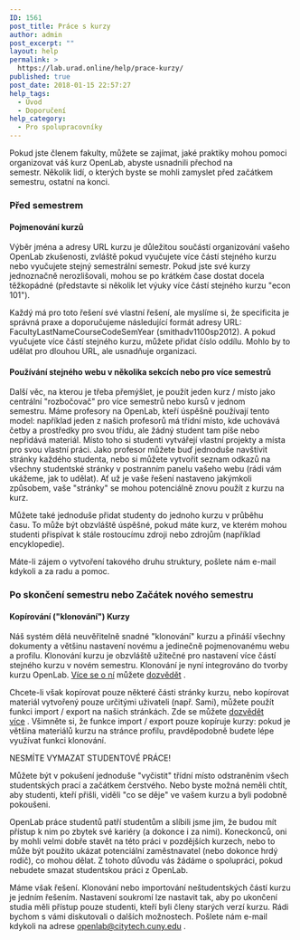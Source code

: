 ```yaml
---
ID: 1561
post_title: Práce s kurzy
author: admin
post_excerpt: ""
layout: help
permalink: >
  https://lab.urad.online/help/prace-kurzy/
published: true
post_date: 2018-01-15 22:57:27
help_tags:
  - Úvod
  - Doporučení
help_category:
  - Pro spolupracovníky
---
```

Pokud jste členem fakulty, můžete se zajímat, jaké praktiky mohou pomoci organizovat váš kurz OpenLab, abyste usnadnili přechod na semestr. Několik lidí, o kterých byste se mohli zamyslet před začátkem semestru, ostatní na konci.
<h3><strong>Před semestrem</strong></h3>
<h4><strong>Pojmenování kurzů</strong></h4>
Výběr jména a adresy URL kurzu je důležitou součástí organizování vašeho OpenLab zkušenosti, zvláště pokud vyučujete více částí stejného kurzu nebo vyučujete stejný semestrální semestr. Pokud jste své kurzy jednoznačně nerozlišovali, mohou se po krátkém čase dostat docela těžkopádné (představte si několik let výuky více částí stejného kurzu "econ 101").

Každý má pro toto řešení své vlastní řešení, ale myslíme si, že specificita je správná praxe a doporučujeme následující formát adresy URL: FacultyLastNameCourseCodeSemYear (smithadv1100sp2012). A pokud vyučujete více částí stejného kurzu, můžete přidat číslo oddílu. Mohlo by to udělat pro dlouhou URL, ale usnadňuje organizaci.
<h4><strong>Používání stejného webu v několika sekcích nebo pro více semestrů</strong></h4>
Další věc, na kterou je třeba přemýšlet, je použít jeden kurz / místo jako centrální "rozbočovač" pro více semestrů nebo kursů v jednom semestru. Máme profesory na OpenLab, kteří úspěšně používají tento model: například jeden z našich profesorů má třídní místo, kde uchovává četby a prostředky pro svou třídu, ale žádný student tam píše nebo nepřidává materiál. Místo toho si studenti vytvářejí vlastní projekty a místa pro svou vlastní práci. Jako profesor můžete buď jednoduše navštívit stránky každého studenta, nebo si můžete vytvořit seznam odkazů na všechny studentské stránky v postranním panelu vašeho webu (rádi vám ukážeme, jak to udělat). Ať už je vaše řešení nastaveno jakýmkoli způsobem, vaše "stránky" se mohou potenciálně znovu použít z kurzu na kurz.

Můžete také jednoduše přidat studenty do jednoho kurzu v průběhu času. To může být obzvláště úspěšné, pokud máte kurz, ve kterém mohou studenti přispívat k stále rostoucímu zdroji nebo zdrojům (například encyklopedie).

Máte-li zájem o vytvoření takového druhu struktury, pošlete nám e-mail kdykoli a za radu a pomoc.
<h3><strong>Po skončení semestru nebo Začátek nového semestru</strong></h3>
<h4>Kopírování ("klonování") Kurzy</h4>
Náš systém dělá neuvěřitelně snadné "klonování" kurzu a přináší všechny dokumenty a většinu nastavení novému a jedinečně pojmenovanému webu a profilu. Klonování kurzu je obzvláště užitečné pro nastavení více částí stejného kurzu v novém semestru. Klonování je nyní integrováno do tvorby kurzu OpenLab. <a href="https://lab.urad.online/help/cloning-a-course/">Více se o ní</a> můžete <a href="https://lab.urad.online/help/cloning-a-course/">dozvědět</a> .

Chcete-li však kopírovat pouze některé části stránky kurzu, nebo kopírovat materiál vytvořený pouze určitými uživateli (např. Sami), můžete použít funkci import / export na našich stránkách. Zde se můžete <a href="https://lab.urad.online/openroad/2012/05/21/importing-and-exporting-sites/">dozvědět více</a> . Všimněte si, že funkce import / export pouze kopíruje kurzy: pokud je většina materiálů kurzu na stránce profilu, pravděpodobně budete lépe využívat funkci klonování.

NESMÍTE VYMAZAT STUDENTOVÉ PRÁCE!

Můžete být v pokušení jednoduše "vyčistit" třídní místo odstraněním všech studentských prací a začátkem čerstvého. Nebo byste možná neměli chtít, aby studenti, kteří přišli, viděli "co se děje" ve vašem kurzu a byli podobně pokoušeni.

OpenLab práce studentů patří studentům a slíbili jsme jim, že budou mít přístup k nim po zbytek své kariéry (a dokonce i za nimi). Koneckonců, oni by mohli velmi dobře stavět na této práci v pozdějších kurzech, nebo to může být použito ukázat potenciální zaměstnavatel (nebo dokonce hrdý rodič), co mohou dělat. Z tohoto důvodu vás žádáme o spolupráci, pokud nebudete smazat studentskou práci z OpenLab.

Máme však řešení. Klonování nebo importování neštudentských částí kurzu je jedním řešením. Nastavení soukromí lze nastavit tak, aby po ukončení studia měli přístup pouze studenti, kteří byli členy starých verzí kurzu. Rádi bychom s vámi diskutovali o dalších možnostech. Pošlete nám e-mail kdykoli na adrese <a href="mailto:openlab@citytech.cuny.edu">openlab@citytech.cuny.edu</a> .